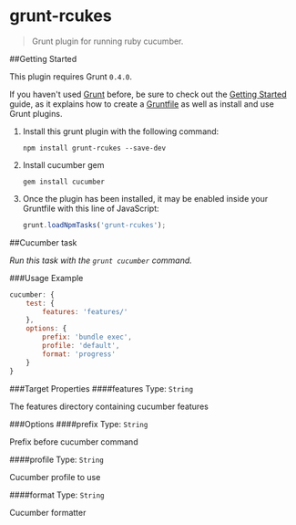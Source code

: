 # grunt-rcukes

> Grunt plugin for running ruby cucumber.

##Getting Started

This plugin requires Grunt `0.4.0`.

If you haven't used [Grunt](http://gruntjs.com/) before, be sure to check out the [Getting Started](http://gruntjs.com/getting-started) guide, as it explains how to create a [Gruntfile](http://gruntjs.com/sample-gruntfile) as well as install and use Grunt plugins.

1. Install this grunt plugin with the following command:

    ```shell
    npm install grunt-rcukes --save-dev
    ```


2. Install cucumber gem

    ```shell
    gem install cucumber
    ```


3. Once the plugin has been installed, it may be enabled inside your Gruntfile with this line of JavaScript:

    ```js
    grunt.loadNpmTasks('grunt-rcukes');
    ```


##Cucumber task

_Run this task with the `grunt cucumber` command._

###Usage Example

```js
cucumber: {
    test: {
        features: 'features/'
    },
    options: {
        prefix: 'bundle exec',
        profile: 'default',
        format: 'progress'
    }
}
```

###Target Properties
####features
Type: `String`

The features directory containing cucumber features

###Options
####prefix
Type: `String`

Prefix before cucumber command

####profile
Type: `String`

Cucumber profile to use

####format
Type: `String`

Cucumber formatter
